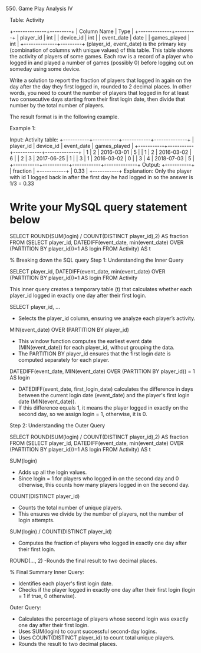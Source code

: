 550. Game Play Analysis IV

Table: Activity

+--------------+---------+
| Column Name  | Type    |
+--------------+---------+
| player_id    | int     |
| device_id    | int     |
| event_date   | date    |
| games_played | int     |
+--------------+---------+
(player_id, event_date) is the primary key (combination of columns with unique values) of this table.
This table shows the activity of players of some games.
Each row is a record of a player who logged in and played a number of games (possibly 0) before logging out on someday using some device.
 

Write a solution to report the fraction of players that logged in again on the day after the day they first logged in, rounded to 2 decimal places. 
In other words, you need to count the number of players that logged in for at least two consecutive days starting from their first login date, 
then divide that number by the total number of players.

The result format is in the following example.

 

Example 1:

Input: 
Activity table:
+-----------+-----------+------------+--------------+
| player_id | device_id | event_date | games_played |
+-----------+-----------+------------+--------------+
| 1         | 2         | 2016-03-01 | 5            |
| 1         | 2         | 2016-03-02 | 6            |
| 2         | 3         | 2017-06-25 | 1            |
| 3         | 1         | 2016-03-02 | 0            |
| 3         | 4         | 2018-07-03 | 5            |
+-----------+-----------+------------+--------------+
Output: 
+-----------+
| fraction  |
+-----------+
| 0.33      |
+-----------+
Explanation: 
Only the player with id 1 logged back in after the first day he had logged in so the answer is 1/3 = 0.33

# Write your MySQL query statement below
SELECT ROUND(SUM(login) / COUNT(DISTINCT player_id),2) AS fraction
FROM (SELECT player_id,
	     DATEDIFF(event_date, min(event_date) OVER (PARTITION BY player_id))=1 AS login
      FROM Activity) AS t

% Breaking down the SQL query
Step 1: Understanding the Inner Query 

SELECT player_id,
       DATEDIFF(event_date, min(event_date) OVER (PARTITION BY player_id))=1 AS login
FROM Activity

This inner query creates a temporary table (t) that calculates whether each player_id logged in exactly one day after their first login.

SELECT player_id, ...

- Selects the player_id column, ensuring we analyze each player’s activity.

MIN(event_date) OVER (PARTITION BY player_id)
- This window function computes the earliest event date (MIN(event_date)) for each player_id, without grouping the data.
- The PARTITION BY player_id ensures that the first login date is computed separately for each player.

DATEDIFF(event_date, MIN(event_date) OVER (PARTITION BY player_id)) = 1 AS login
- DATEDIFF(event_date, first_login_date) calculates the difference in days between the current login date (event_date) and the player's first login date (MIN(event_date)).
- If this difference equals 1, it means the player logged in exactly on the second day, so we assign login = 1, otherwise, it is 0.

Step 2: Understanding the Outer Query

SELECT ROUND(SUM(login) / COUNT(DISTINCT player_id),2) AS fraction
FROM (SELECT player_id,
	     DATEDIFF(event_date, min(event_date) OVER (PARTITION BY player_id))=1 AS login
      FROM Activity) AS t

SUM(login)
- Adds up all the login values.
- Since login = 1 for players who logged in on the second day and 0 otherwise, this counts how many players logged in on the second day.

COUNT(DISTINCT player_id)
- Counts the total number of unique players.
- This ensures we divide by the number of players, not the number of login attempts.

SUM(login) / COUNT(DISTINCT player_id)
- Computes the fraction of players who logged in exactly one day after their first login.

ROUND(..., 2)
-Rounds the final result to two decimal places.

% Final Summary
Inner Query:
- Identifies each player's first login date.
- Checks if the player logged in exactly one day after their first login (login = 1 if true, 0 otherwise).

Outer Query:
- Calculates the percentage of players whose second login was exactly one day after their first login.
- Uses SUM(login) to count successful second-day logins.
- Uses COUNT(DISTINCT player_id) to count total unique players.
- Rounds the result to two decimal places.